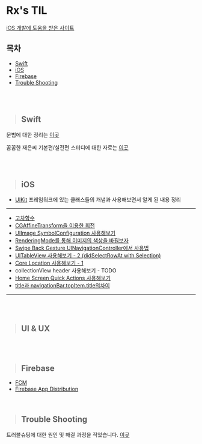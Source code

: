 # Rx's TIL

[iOS 개발에 도움을 받은 사이트](Favorite.md)

## 목차
- [Swift](#swift)
- [iOS](#ios)
- [Firebase](#firebase)
- [Trouble Shooting](#trouble-shooting)



<br><br>

<div align=left>

  > ## Swift
  
</div>

문법에 대한 정리는 [이곳](Swift/README.md)

꼼꼼한 재은씨 기본편/실전편 스터디에 대한 자료는 [이곳](LetsSwiftyStudy.md)

<br><br>

<div align=left>
  
  > ## iOS
  
</div>

* [UIKit](iOS/UIKit) 프레임워크에 있는 클래스들의 개념과 사용해보면서 알게 된 내용 정리
----
* [고차함수](Swift/고차함수.md)
* [CGAffineTransform을 이용한 회전](iOS/UIKit/CGAffineTransform_rotate.md)
* [UIImage SymbolConfiguration 사용해보기](iOS/UIKit/UIImage_SymbolConfiguration_사용해보기.md)
* [RenderingMode를 통해 이미지의 색상을 바꿔보자](iOS/UIKit/RenderingMode를%20통해%20이미지의%20색상을%20바꿔보자.md)
* [Swipe Back Gesture UINavigationController에서 사용법](iOS/UIKit/Swipe_Back_Gesture_UINavigationController에서_사용법.md)
* [UITableView 사용해보기 - 2 (didSelectRowAt with Selection)](iOS/UIKit/About_didDeselectRowAt_Selection.md)
* [Core Location 사용해보기 - 1](iOS/UIKit/Core_Location.md)
* collectionView header 사용해보기 - TODO
* [Home Screen Quick Actions 사용해보기](iOS/UIKit/Home_Screen_Quick_Actions_사용해보기.md)
* [title과 navigationBar.topItem.title의차이](iOS/UIKit/title과_navigationBar.topItem.title의_차이.md)
----


<br><br>

<div align=left>
  
  > ## UI & UX
  
</div>

<br><br>

<div align=left>

  > ## Firebase

</div>

- [FCM](Firebase/message.md)
- [Firebase App Distribution](Firebase/app_Distribution.md)


<br>

<div align=left>

  > ## Trouble Shooting
  
</div>

트러블슈팅에 대한 원인 및 해결 과정을 적었습니다. [이곳](TroubleShooting/README.md)

